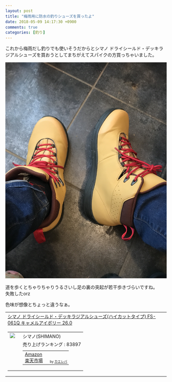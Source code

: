 ```yaml
---
layout: post
title: "梅雨用に防水の釣りシューズを買ったよ"
date: 2018-05-09 14:17:30 +0900
comments: true
categories: [釣り]
---
```


これから梅雨だし釣りでも使いそうだからとシマノ ドライシールド・デッキラジアルシューズを買おうとしてまちがえてスパイクの方買っちゃいました。

<!-- more -->

<script async src="//pagead2.googlesyndication.com/pagead/js/adsbygoogle.js"></script>
<ins class="adsbygoogle"
     style="display:block; text-align:center;"
     data-ad-layout="in-article"
     data-ad-format="fluid"
     data-ad-client="ca-pub-7039502723411845"
     data-ad-slot="8206045005"></ins>
<script>
     (adsbygoogle = window.adsbygoogle || []).push({});
</script>


<a href="/images/blog/20180509/IMG_4737.JPG" data-lightbox="imaiganpeki" data-title=""/>  
  <img src="/images/blog/20180509/IMG_4737.JPG">  
</a>  

道を歩くとちゃりちゃりうるさいし足の裏の突起が若干歩きづらいですね。  
失敗したorz  

色味が想像とちょっと違うなぁ。


<table  border="0" cellpadding="5" style="border:none"><tr><td style="border:none;text-align:left"><a href="https://www.amazon.co.jp/exec/obidos/ASIN/B0742R8FNY/gogosakura-22/" target="_blank" >シマノ ドライシールド・デッキラジアルシューズ(ハイカットタイプ) FS-061Q キャメルアイボリー 26.0</a></td></tr><tr><td style="border:none"><table  border="0" cellpadding="0" style="border:none"><tr><td valign="top" style="border:none"><a href="https://www.amazon.co.jp/exec/obidos/ASIN/B0742R8FNY/gogosakura-22/" target="_blank" ><img src="https://images-fe.ssl-images-amazon.com/images/I/41A7KcRvG-L._SL160_.jpg" border="0" style="margin-right:10px" /></a></td><td valign="top" style="border:none;text-align:left"><div class="kaerebalink-detail" style="margin-bottom:5px;"> シマノ(SHIMANO) </div><div class="kaerebalink-salesranking" style="margin-bottom:5px">売り上げランキング : 83897</div><table style="border:none;margin-top:10px"><tr><td style="border:none;text-align:left;"><div class="shoplinkamazon" style="margin-right:5px"><a href="https://www.amazon.co.jp/gp/search?keywords=FS-061Q&__mk_ja_JP=%E3%82%AB%E3%82%BF%E3%82%AB%E3%83%8A&tag=gogosakura-22" target="_blank" >Amazon</a></div><div class="shoplinkrakuten" style="margin-right:5px"><a href="https://hb.afl.rakuten.co.jp/hgc/16102ad8.0804351d.16102ad9.09702e1c/?pc=https%3A%2F%2Fsearch.rakuten.co.jp%2Fsearch%2Fmall%2FFS-061Q%2F-%2Ff.1-p.1-s.1-sf.0-st.A-v.2%3Fx%3D0%26scid%3Daf_ich_link_urltxt%26m%3Dhttp%3A%2F%2Fm.rakuten.co.jp%2F" target="_blank" >楽天市場</a></div></td><td style="vertical-align:bottom;padding-left:10px;font-size:x-small;border:none">by <a href="http://kaereba.com" rel="nofollow" target="_blank">カエレバ</a></td></tr></table></font></td></tr></table></td></tr></table>
